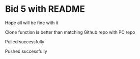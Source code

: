 ﻿# Bid 5 with README

Hope all will be fine with it

Clone function is better than matching Github repo with PC repo

Pulled successfully

Pushed successfully
